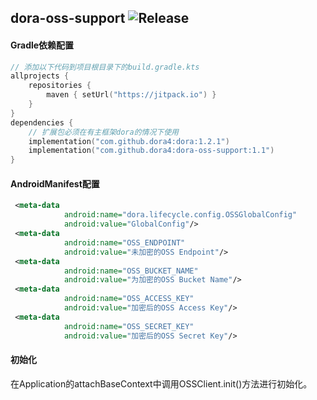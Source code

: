 dora-oss-support
![Release](https://jitpack.io/v/dora4/dora-oss-support.svg)
--------------------------------

#### Gradle依赖配置

```kotlin
// 添加以下代码到项目根目录下的build.gradle.kts
allprojects {
    repositories {
        maven { setUrl("https://jitpack.io") }
    }
}
dependencies {
    // 扩展包必须在有主框架dora的情况下使用
    implementation("com.github.dora4:dora:1.2.1")
    implementation("com.github.dora4:dora-oss-support:1.1")
}
```

#### AndroidManifest配置

```xml
 <meta-data
            android:name="dora.lifecycle.config.OSSGlobalConfig"
            android:value="GlobalConfig"/>
 <meta-data
            android:name="OSS_ENDPOINT"
            android:value="未加密的OSS Endpoint"/>
 <meta-data
            android:name="OSS_BUCKET_NAME"
            android:value="为加密的OSS Bucket Name"/>
 <meta-data
            android:name="OSS_ACCESS_KEY"
            android:value="加密后的OSS Access Key"/>
 <meta-data
            android:name="OSS_SECRET_KEY"
            android:value="加密后的OSS Secret Key"/>
```

#### 初始化

在Application的attachBaseContext中调用OSSClient.init()方法进行初始化。
